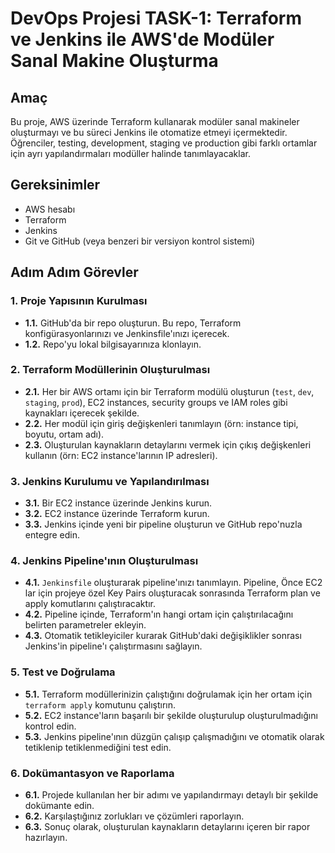 # DevOps Projesi TASK-1: Terraform ve Jenkins ile AWS'de Modüler Sanal Makine Oluşturma

## Amaç
Bu proje, AWS üzerinde Terraform kullanarak modüler sanal makineler oluşturmayı ve bu süreci Jenkins ile otomatize etmeyi içermektedir. Öğrenciler, testing, development, staging ve production gibi farklı ortamlar için ayrı yapılandırmaları modüller halinde tanımlayacaklar.

## Gereksinimler
- AWS hesabı
- Terraform
- Jenkins
- Git ve GitHub (veya benzeri bir versiyon kontrol sistemi)

## Adım Adım Görevler

### 1. Proje Yapısının Kurulması
- **1.1.** GitHub'da bir repo oluşturun. Bu repo, Terraform konfigürasyonlarınızı ve Jenkinsfile'ınızı içerecek.
- **1.2.** Repo'yu lokal bilgisayarınıza klonlayın.

### 2. Terraform Modüllerinin Oluşturulması
- **2.1.** Her bir AWS ortamı için bir Terraform modülü oluşturun (`test`, `dev`, `staging`, `prod`), EC2 instances, security groups ve IAM roles gibi kaynakları içerecek şekilde.
- **2.2.** Her modül için giriş değişkenleri tanımlayın (örn: instance tipi, boyutu, ortam adı).
- **2.3.** Oluşturulan kaynakların detaylarını vermek için çıkış değişkenleri kullanın (örn: EC2 instance'larının IP adresleri).

### 3. Jenkins Kurulumu ve Yapılandırılması
- **3.1.** Bir EC2 instance üzerinde Jenkins kurun.
- **3.2.** EC2 instance üzerinde Terraform kurun.
- **3.3.** Jenkins içinde yeni bir pipeline oluşturun ve GitHub repo'nuzla entegre edin.

### 4. Jenkins Pipeline'ının Oluşturulması
- **4.1.** `Jenkinsfile` oluşturarak pipeline'ınızı tanımlayın. Pipeline, Önce EC2 lar için projeye özel Key Pairs oluşturacak sonrasında Terraform plan ve apply komutlarını çalıştıracaktır.
- **4.2.** Pipeline içinde, Terraform'ın hangi ortam için çalıştırılacağını belirten parametreler ekleyin.
- **4.3.** Otomatik tetikleyiciler kurarak GitHub'daki değişiklikler sonrası Jenkins'in pipeline'ı çalıştırmasını sağlayın.

### 5. Test ve Doğrulama
- **5.1.** Terraform modüllerinizin çalıştığını doğrulamak için her ortam için `terraform apply` komutunu çalıştırın.
- **5.2.** EC2 instance'ların başarılı bir şekilde oluşturulup oluşturulmadığını kontrol edin.
- **5.3.** Jenkins pipeline'ının düzgün çalışıp çalışmadığını ve otomatik olarak tetiklenip tetiklenmediğini test edin.

### 6. Dokümantasyon ve Raporlama
- **6.1.** Projede kullanılan her bir adımı ve yapılandırmayı detaylı bir şekilde dokümante edin.
- **6.2.** Karşılaştığınız zorlukları ve çözümleri raporlayın.
- **6.3.** Sonuç olarak, oluşturulan kaynakların detaylarını içeren bir rapor hazırlayın.
